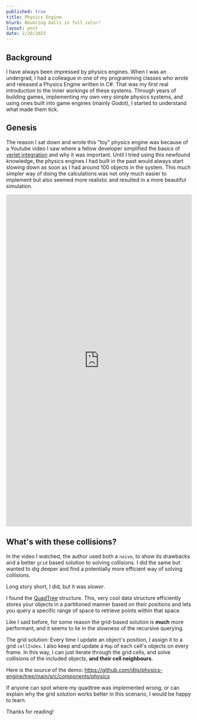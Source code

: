 ```yaml
---
published: true
title: Physics Engine
blurb: Bouncing balls in full color!
layout: post
date: 2/28/2023
---
```


## Background

I have always been impressed by physics engines. When I was an undergrad, I had a colleague in one of my programming classes who wrote and released a Physics Engine written in C#. That was my first real introduction to the inner workings of these systems. Through years of building games, implementing my own very simple physics systems, and using ones built into game engines (mainly Godot), I started to understand what made them tick.

## Genesis

The reason I sat down and wrote this "toy" physics engine was because of a Youtube video I saw where a fellow developer simplified the basics of [verlet integration](https://en.wikipedia.org/wiki/Verlet_integration) and why it was important. Until I tried using this newfound knowledge, the physics engines I had built in the past would always start slowing down as soon as I had around 100 objects in the system. This much simpler way of doing the calculations was not only much easier to implement but also seemed more realistic and resulted in a more beautiful simulation.

<iframe style="width: 100%; height: 900px;" src="https://physics-engine.vercel.app" allowfullscreen="allowfullscreen" frameborder="0"></iframe>

## What's with these collisions?

In the video I watched, the author used both a `naive`, to show its drawbacks and a better `grid` based solution to solving collisions. I did the same but wanted to dig deeper and find a potentially more efficient way of solving collisions.

Long story short, I did, but it was _slower_.

I found the [QuadTree](https://en.wikipedia.org/wiki/Quadtree) structure. This, very cool data structure efficiently stores your objects in a partitioned manner based on their positions and lets you query a specific range of space to retrieve points within that space.

Like I said before, for some reason the grid-based solution is **much** more performant, and it seems to lie in the slowness of the recursive querying.

The grid solution: Every time I update an object's position, I assign it to a grid `cellIndex`. I also keep and update a `Map` of each cell's objects on every frame. In this way, I can just iterate through the grid cells, and solve collisions of the included objects, **and their cell neighbours**.

Here is the source of the demo: https://github.com/dijs/physics-engine/tree/main/src/components/physics

If anyone can spot where my quadtree was implemented wrong, or can explain why the grid solution works better in this scenario, I would be happy to learn.

Thanks for reading!
